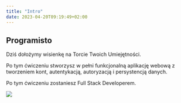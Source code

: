 ```yaml
---
title: "Intro"
date: 2023-04-20T09:19:49+02:00
---
```


## Programisto

Dziś dołożymy wisienkę na Torcie Twoich Umiejętności.

Po tym ćwiczeniu stworzysz w pełni funkcjonalną aplikację webową z tworzeniem kont,
autentykacją, autoryzacją i persystencją danych.

Po tym ćwiczeniu zostaniesz Full Stack Developerem.

![](fullstack.jpg)
